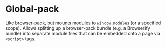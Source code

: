 # Global-pack

Like [browser-pack](https://github.com/substack/browser-pack), but mounts modules to `window.modules` (or a specified scope). Allows splitting up a browser-pack bundle (e.g. a Browserify bundle) into separate module files that can be embedded onto a page via `<script>` tags.
